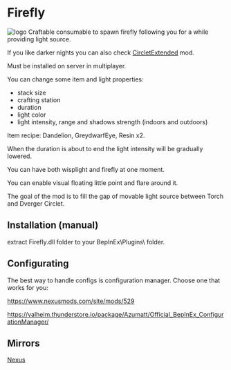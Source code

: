 # Firefly
![logo](https://staticdelivery.nexusmods.com/mods/3667/images/headers/2741_1712869823.jpg)
Craftable consumable to spawn firefly following you for a while providing light source.

If you like darker nights you can also check [CircletExtended](https://thunderstore.io/c/valheim/p/shudnal/CircletExtended/) mod.

Must be installed on server in multiplayer.

You can change some item and light properties:
* stack size
* crafting station
* duration
* light color
* light intensity, range and shadows strength (indoors and outdoors)

Item recipe: Dandelion, GreydwarfEye, Resin x2.

When the duration is about to end the light intensity will be gradually lowered.

You can have both wisplight and firefly at one moment.

You can enable visual floating little point and flare around it.

The goal of the mod is to fill the gap of movable light source between Torch and Dverger Circlet.

## Installation (manual)
extract Firefly.dll folder to your BepInEx\Plugins\ folder.

## Configurating
The best way to handle configs is configuration manager. Choose one that works for you:

https://www.nexusmods.com/site/mods/529

https://valheim.thunderstore.io/package/Azumatt/Official_BepInEx_ConfigurationManager/

## Mirrors
[Nexus](https://www.nexusmods.com/valheim/mods/2741)